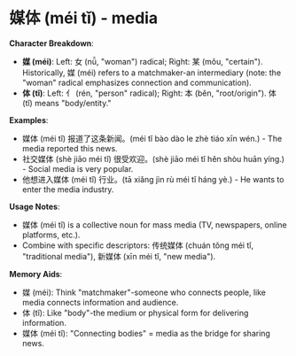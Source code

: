 # **媒体 (méi tǐ) - media**

**Character Breakdown**:  
- **媒 (méi)**: Left: 女 (nǚ, "woman") radical; Right: 某 (mǒu, "certain"). Historically, 媒 (méi) refers to a matchmaker-an intermediary (note: the "woman" radical emphasizes connection and communication).  
- **体 (tǐ)**: Left: 亻 (rén, "person" radical); Right: 本 (běn, "root/origin"). 体 (tǐ) means "body/entity."

**Examples**:  
- 媒体 (méi tǐ) 报道了这条新闻。(méi tǐ bào dào le zhè tiáo xīn wén.) - The media reported this news.  
- 社交媒体 (shè jiāo méi tǐ) 很受欢迎。(shè jiāo méi tǐ hěn shòu huān yíng.) - Social media is very popular.  
- 他想进入媒体 (méi tǐ) 行业。(tā xiǎng jìn rù méi tǐ háng yè.) - He wants to enter the media industry.

**Usage Notes**:  
- 媒体 (méi tǐ) is a collective noun for mass media (TV, newspapers, online platforms, etc.).  
- Combine with specific descriptors: 传统媒体 (chuán tǒng méi tǐ, "traditional media"), 新媒体 (xīn méi tǐ, "new media").

**Memory Aids**:  
- 媒 (méi): Think "matchmaker"-someone who connects people, like media connects information and audience.  
- 体 (tǐ): Like "body"-the medium or physical form for delivering information.  
- 媒体 (méi tǐ): "Connecting bodies" = media as the bridge for sharing news.